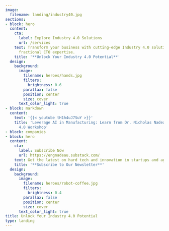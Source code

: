 ```yaml
---
image:
  filename: landing/industry40.jpg
sections:
- block: hero
  content:
    cta:
      label: Explore Industry 4.0 Solutions
      url: /services
    text: Transform your business with cutting-edge Industry 4.0 solutions and personalized
      fractional CTO expertise.
    title: '**Unlock Your Industry 4.0 Potential**'
  design:
    background:
      image:
        filename: heroes/hands.jpg
        filters:
          brightness: 0.6
        parallax: false
        position: center
        size: cover
      text_color_light: true
- block: markdown
  content:
    text: '{{< youtube tH1h4uJ7SuY >}}'
    title: 'Leverage AI in Manufacturing: Learn from Dr. Nicholas Nadeau''s Industry
      4.0 Workshop'
- block: companies
- block: hero
  content:
    cta:
      label: Subscribe Now
      url: https://engnadeau.substack.com/
    text: Get the latest on hard tech and innovation in startups and agile businesses.
    title: '**Subscribe to Our Newsletter**'
  design:
    background:
      image:
        filename: heroes/robot-coffee.jpg
        filters:
          brightness: 0.4
        parallax: false
        position: center
        size: cover
      text_color_light: true
title: Unlock Your Industry 4.0 Potential
type: landing
---
```

